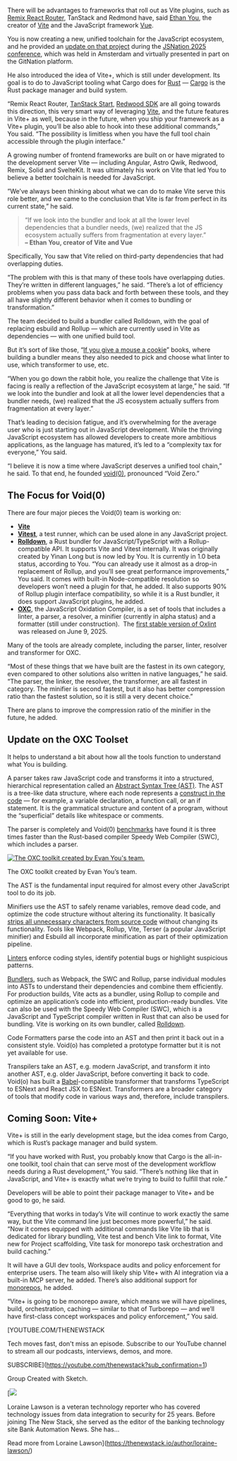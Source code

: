 There will be advantages to frameworks that roll out as Vite plugins, such as [Remix React Router](https://thenewstack.io/remix-react-router-merge-jetbrains-ide-for-test-automation/), TanStack and Redmond have, said [Ethan You](https://github.com/yyx990803), the creator of [Vite](https://thenewstack.io/how-to-build-a-server-side-react-app-using-vite-and-express/) and the JavaScript framework [Vue](https://thenewstack.io/a-peek-at-whats-next-for-vue/).

You is now creating a new, unified toolchain for the JavaScript ecosystem, and he provided an [update on that project](https://gitnation.com/contents/vite-and-the-future-of-javascript-tooling) during the [JSNation 2025 conference](https://gitnation.com/events/jsnation-2025), which was held in Amsterdam and virtually presented in part on the GitNation platform.

He also introduced the idea of Vite+, which is still under development. Its goal is to do to JavaScript tooling what Cargo does for [Rust](https://thenewstack.io/rust-programming-language-guide/) — [Cargo](https://doc.rust-lang.org/rust-by-example/cargo.html) is the Rust package manager and build system.

“Remix React Router, [TanStack Start](https://thenewstack.io/tanstack-introduces-new-meta-framework-based-on-its-router/), [Redwood SDK](https://rwsdk.com/) are all going towards this direction, this very smart way of leveraging [Vite](https://thenewstack.io/development-server-vite-gets-independent-team-and-rust-ifies/), and the future features in Vite+ as well, because in the future, when you ship your framework as a Vite+ plugin, you’ll be also able to hook into these additional commands,” You said. “The possibility is limitless when you have the full tool chain accessible through the plugin interface.”

A growing number of frontend frameworks are built on or have migrated to the development server Vite — including Angular, Astro Qwik, Redwood, Remix, Solid and SvelteKit. It was ultimately his work on Vite that led You to believe a better toolchain is needed for JavaScript.

”We’ve always been thinking about what we can do to make Vite serve this role better, and we came to the conclusion that Vite is far from perfect in its current state,” he said.

> “If we look into the bundler and look at all the lower level dependencies that a bundler needs, (we) realized that the JS ecosystem actually suffers from fragmentation at every layer.”  
> **– Ethan You, creator of Vite and Vue**

Specifically, You saw that Vite relied on third-party dependencies that had overlapping duties.

“The problem with this is that many of these tools have overlapping duties. They’re written in different languages,” he said. “There’s a lot of efficiency problems when you pass data back and forth between these tools, and they all have slightly different behavior when it comes to bundling or transformation.”

The team decided to build a bundler called Rolldown, with the goal of replacing esbuild and Rollup — which are currently used in Vite as dependencies — with one unified build tool.

But it’s sort of like those, “[If you give a mouse a cookie](https://en.wikipedia.org/wiki/If_You_Give_a_Mouse_a_Cookie)” books, where building a bundler means they also needed to pick and choose what linter to use, which transformer to use, etc.

“When you go down the rabbit hole, you realize the challenge that Vite is facing is really a reflection of the JavaScript ecosystem at large,” he said. “If we look into the bundler and look at all the lower level dependencies that a bundler needs, (we) realized that the JS ecosystem actually suffers from fragmentation at every layer.”

That’s leading to decision fatigue, and it’s overwhelming for the average user who is just starting out in JavaScript development. While the thriving JavaScript ecosystem has allowed developers to create more ambitious applications, as the language has matured, it’s led to a “complexity tax for everyone,” You said.

“I believe it is now a time where JavaScript deserves a unified tool chain,” he said. To that end, he founded [void(0)](https://voidzero.dev/team), pronounced “Void Zero.”

## The Focus for Void(0)

There are four major pieces the Void(0) team is working on:

* **[Vite](https://github.com/vitejs/vite)**
* **[Vitest](https://vitest.dev/guide/why)**, a test runner, which can be used alone in any JavaScript project.
* [**Rolldown**](https://github.com/rolldown/rolldown), a Rust bundler for JavaScript/TypeScript with a Rollup-compatible API. It supports Vite and Vitest internally. It was originally created by Yinan Long but is now led by You. It is currently in 1.0 beta status, according to You. “You can already use it almost as a drop-in replacement of Rollup, and you’ll see great performance improvements,” You said. It comes with built-in Node-compatible resolution so developers won’t need a plugin for that, he added. It also supports 90% of Rollup plugin interface compatibility, so while it is a Rust bundler, it does support JavaScript plugins, he added.
* **[OXC](https://oxc.rs/)**, the JavaScript Oxidation Compiler, is a set of tools that includes a linter, a parser, a resolver, a minifier (currently in alpha status) and a formatter (still under construction).  The [first stable version of Oxlint](https://voidzero.dev/posts/announcing-oxlint-1-stable) was released on June 9, 2025.

Many of the tools are already complete, including the parser, linter, resolver and transformer for OXC.

“Most of these things that we have built are the fastest in its own category, even compared to other solutions also written in native languages,” he said. “The parser, the linker, the resolver, the transformer, are all fastest in category. The minifier is second fastest, but it also has better compression ratio than the fastest solution, so it is still a very decent choice.”

There are plans to improve the compression ratio of the minifier in the future, he added.

## Update on the OXC Toolset

It helps to understand a bit about how all the tools function to understand what You is building.

A parser takes raw JavaScript code and transforms it into a structured, hierarchical representation called an [Abstract Syntax Tree (AST)](https://daily.dev/blog/js-parser-essentials-for-developers#:~:text=So%2C%20to%20sum%20it%20up,them%20into%20a%20tree%20diagram). The AST is a tree-like data structure, where each node represents a [construct in the code](https://nearform.com/insights/what-is-an-abstract-syntax-tree/) — for example, a variable declaration, a function call, or an if statement. It is the grammatical structure and content of a program, without the “superficial” details like whitespace or comments.

The parser is completely and Void(0) [benchmarks](https://github.com/oxc-project/bench-javascript-parser-written-in-rust) have found it is three times faster than the Rust-based compiler Speedy Web Compiler (SWC), which includes a parser.

[![The OXC toolkit created by Evan You's team.](https://cdn.thenewstack.io/media/2025/06/adb6cb51-oxc_toolit.png)](https://cdn.thenewstack.io/media/2025/06/adb6cb51-oxc_toolit.png)

The OXC toolkit created by Evan You’s team.

The AST is the fundamental input required for almost every other JavaScript tool to do its job.

Minifiers use the AST to safely rename variables, remove dead code, and optimize the code structure without altering its functionality. It basically [strips all unnecessary characters from source code](https://wysiwyg-editor.froala.help/hc/en-us/articles/360000185869-What-is-the-difference-between-minified-and-unminified-source-code) without changing its functionality. Tools like Webpack, Rollup, Vite, Terser (a popular JavaScript minifier) and Esbuild all incorporate minification as part of their optimization pipeline.

[Linters](https://owasp.org/www-project-devsecops-guideline/latest/01b-Linting-Code) enforce coding styles, identify potential bugs or highlight suspicious patterns.

[Bundlers](https://career.comarch.com/blog/javascript-bundlers-is-it-worth-switching-from-webpack-to-vite/), such as Webpack, the SWC and Rollup, parse individual modules into ASTs to understand their dependencies and combine them efficiently. For production builds, Vite acts as a bundler, using Rollup to compile and optimize an application’s code into efficient, production-ready bundles. Vite can also be used with the Speedy Web Compiler (SWC), which is a JavaScript and TypeScript compiler written in Rust that can also be used for bundling. Vite is working on its own bundler, called [Rolldown](https://rolldown.rs/).

Code Formatters parse the code into an AST and then print it back out in a consistent style. Void(o) has completed a prototype formatter but it is not yet available for use.

Transpilers take an AST, e.g. modern JavaScript, and transform it into another AST, e.g. older JavaScript, before converting it back to code. Void(o) has built a [Babel](https://babeljs.io/)-compatible transformer that transforms TypeScript to ESNext and React JSX to ESNext. Transformers are a broader category of tools that modify code in various ways and, therefore, include transpilers.

## Coming Soon: Vite+

Vite+ is still in the early development stage, but the idea comes from Cargo, which is Rust’s package manager and build system.

“If you have worked with Rust, you probably know that Cargo is the all-in-one toolkit, tool chain that can serve most of the development workflow needs during a Rust development,” You said. “There’s nothing like that in JavaScript, and Vite+ is exactly what we’re trying to build to fulfill that role.”

Developers will be able to point their package manager to Vite+ and be good to go, he said.

“Everything that works in today’s Vite will continue to work exactly the same way, but the Vite command line just becomes more powerful,” he said. “Now it comes equipped with additional commands like Vite lib that is dedicated for library bundling, Vite test and bench Vite link to format, Vite new for Project scaffolding, Vite task for monorepo task orchestration and build caching.”

It will have a GUI dev tools, Workspace audits and policy enforcement for enterprise users. The team also will likely ship Vite+ with AI integration via a built-in MCP server, he added. There’s also additional support for [monorepos](https://thenewstack.io/the-case-for-and-against-monorepos-on-the-frontend/), he added.

“Vite+ is going to be monorepo aware, which means we will have pipelines, build, orchestration, caching — similar to that of Turborepo — and we’ll have first-class concept workspaces and policy enforcement,” You said.

[YOUTUBE.COM/THENEWSTACK

Tech moves fast, don't miss an episode. Subscribe to our YouTube
channel to stream all our podcasts, interviews, demos, and more.

SUBSCRIBE](https://youtube.com/thenewstack?sub_confirmation=1)

Group
Created with Sketch.

[![](https://thenewstack.io/wp-content/uploads/2023/08/4de88b83-4756312a-326a38b7-lorainelawson2-600x600-1-600x600.jpeg)

Loraine Lawson is a veteran technology reporter who has covered technology issues from data integration to security for 25 years. Before joining The New Stack, she served as the editor of the banking technology site Bank Automation News. She has...

Read more from Loraine Lawson](https://thenewstack.io/author/loraine-lawson/)